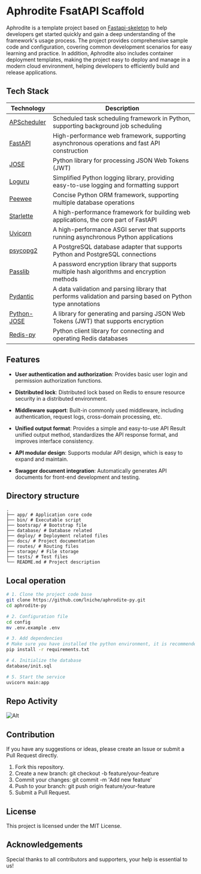 # Aphrodite FsatAPI Scaffold

Aphrodite is a template project based on [Fastapi-skeleton](https://github.com/kaxiluo/fastapi-skeleton) to help developers get started quickly and gain a deep understanding of the framework's usage process. The project provides comprehensive sample code and configuration, covering common development scenarios for easy learning and practice. In addition, Aphrodite also includes container deployment templates, making the project easy to deploy and manage in a modern cloud environment, helping developers to efficiently build and release applications.

## Tech Stack

| Technology                                             | Description                                                                                                 |
| ------------------------------------------------------ | ----------------------------------------------------------------------------------------------------------- |
| [APScheduler](https://github.com/agronholm/APScheduer) | Scheduled task scheduling framework in Python, supporting background job scheduling                         |
| [FastAPI](https://fastapi.tiangolo.com/)               | High-performance web framework, supporting asynchronous operations and fast API construction                |
| [JOSE](https://github.com/python-jose/jose)            | Python library for processing JSON Web Tokens (JWT)                                                         |
| [Loguru](https://github.com/Delgan/loguru)             | Simplified Python logging library, providing easy-to-use logging and formatting support                     |
| [Peewee](http://docs.peewee-orm.com/en/latest/)        | Concise Python ORM framework, supporting multiple database operations                                       |
| [Starlette](https://www.starlette.io/)                 | A high-performance framework for building web applications, the core part of FastAPI                        |
| [Uvicorn](https://www.uvicorn.org/)                    | A high-performance ASGI server that supports running asynchronous Python applications                       |
| [psycopg2](https://github.com/psycopg/psycopg2)        | A PostgreSQL database adapter that supports Python and PostgreSQL connections                               |
| [Passlib](https://passlib.readthedocs.io/en/stable/)   | A password encryption library that supports multiple hash algorithms and encryption methods                 |
| [Pydantic](https://pydantic-docs.helpmanual.io/)       | A data validation and parsing library that performs validation and parsing based on Python type annotations |
| [Python-JOSE](https://github.com/mpdavis/python-jose)  | A library for generating and parsing JSON Web Tokens (JWT) that supports encryption                         |
| [Redis-py](https://github.com/andymccurdy/redis-py)    | Python client library for connecting and operating Redis databases                                          |

## Features

- **User authentication and authorization**: Provides basic user login and permission authorization functions.

- **Distributed lock**: Distributed lock based on Redis to ensure resource security in a distributed environment.

- **Middleware support**: Built-in commonly used middleware, including authentication, request logs, cross-domain processing, etc.

- **Unified output format**: Provides a simple and easy-to-use API Result unified output method, standardizes the API response format, and improves interface consistency.

- **API modular design**: Supports modular API design, which is easy to expand and maintain.

- **Swagger document integration**: Automatically generates API documents for front-end development and testing.

## Directory structure

```
.
├── app/ # Application core code
├── bin/ # Executable script
├── bootsrap/ # Bootstrap file
├── database/ # Database related
├── deploy/ # Deployment related files
├── docs/ # Project documentation
├── routes/ # Routing files
├── storage/ # File storage
├── tests/ # Test files
└── README.md # Project description
```

## Local operation

```bash
# 1. Clone the project code base
git clone https://github.com/lniche/aphrodite-py.git
cd aphrodite-py

# 2. Configuration file
cd config
mv .env.example .env

# 3. Add dependencies
# Make sure you have installed the python environment, it is recommended to use conda
pip install -r requirements.txt

# 4. Initialize the database
database/init.sql

# 5. Start the service
uvicorn main:app
```

## Repo Activity

![Alt](https://repobeats.axiom.co/api/embed/57c3b523ffb088038484a6b3883890a2615b3fa5.svg "Repobeats analytics image")

## Contribution

If you have any suggestions or ideas, please create an Issue or submit a Pull Request directly.

1. Fork this repository.
2. Create a new branch: git checkout -b feature/your-feature
3. Commit your changes: git commit -m 'Add new feature'
4. Push to your branch: git push origin feature/your-feature
5. Submit a Pull Request.

## License

This project is licensed under the MIT License.

## Acknowledgements

Special thanks to all contributors and supporters, your help is essential to us!

